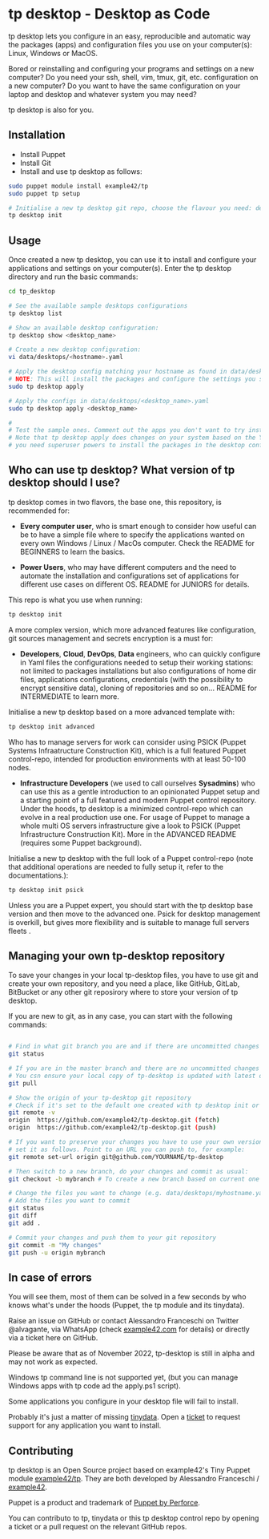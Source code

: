 # tp desktop - Desktop as Code

tp desktop lets you configure in an easy, reproducible and automatic way the packages (apps) and configuration files you use on your computer(s): Linux, Windows or MacOS.

Bored or reinstalling and configuring your programs and settings on a new computer?
Do you need your ssh, shell, vim, tmux, git, etc. configuration on a new computer?
Do you want to have the same configuration on your laptop and desktop and whatever system you may need?

tp desktop is also for you.


## Installation

- Install Puppet
- Install Git
- Install and use tp desktop as follows:

```bash
sudo puppet module install example42/tp
sudo puppet tp setup

# Initialise a new tp desktop git repo, choose the flavour you need: default, advanced or psick.
tp desktop init
```

## Usage

Once created a new tp desktop, you can use it to install and configure your applications and settings on your computer(s). Enter the tp desktop directory and run the basic commands:

```bash
cd tp_desktop

# See the available sample desktops configurations
tp desktop list

# Show an available desktop configuration:
tp desktop show <desktop_name>

# Create a new desktop configuration:
vi data/desktops/<hostname>.yaml

# Apply the desktop config matching your hostname as found in data/desktops/<hostname>.yaml
# NOTE: This will install the packages and configure the settings you specified in the desktop config.
sudo tp desktop apply

# Apply the configs in data/desktops/<desktop_name>.yaml
sudo tp desktop apply <desktop_name>

# 
# Test the sample ones. Comment out the apps you don't want to try install
# Note that tp desktop apply does changes on your system based on the Yaml files under data/.
# you need superuser powers to install the packages in the desktop config selected
```

## Who can use tp desktop? What version of tp desktop should I use?

tp desktop comes in two flavors, the base one, this repository, is recommended for:

- **Every computer user**, who is smart enough to consider how useful can be to have a simple file where to specify the applications wanted on every own Windows / Linux / MacOs computer. Check the README for BEGINNERS to learn the basics.

- **Power Users**, who may have different computers and the need to automate the installation and configurations set of applications for different use cases on different OS. README for JUNIORS for details.

This repo is what you use when running:

```bash
tp desktop init
```

A more complex version, which more advanced features like configuration, git sources management and secrets encryption is a must for:

- **Developers**, **Cloud**, **DevOps**, **Data** engineers, who can quickly configure in Yaml files the configurations needed to setup their working stations: not limited to packages installations but also configurations of home dir files, applications configurations, credentials (with the possibility to encrypt sensitive data), cloning of repositories and so on... README for INTERMEDIATE to learn more.

Initialise a new tp desktop based on a more advanced template with:

```bash
tp desktop init advanced
```

Who has to manage servers for work can consider using PSICK (Puppet Systems Infraatructure Construction Kit), which is a full featured Puppet control-repo, intended for production environments with at least 50-100 nodes.

- **Infrastructure Developers** (we used to call ourselves **Sysadmins**) who can use this as a gentle introduction to an opinionated Puppet setup and a starting point of a full featured and modern Puppet control repository. Under the hoods, tp desktop is a minimized control-repo which can evolve in a real production use one. For usage of Puppet to manage a whole multi OS servers infrastructure give a look to PSICK (Puppet Infrastructure Construction Kit). More in the 
ADVANCED README (requires some Puppet background).

Initialise a new tp desktop with the full look of a Puppet control-repo (note that additional operations are needed to fully setup it, refer to the documentations.):

```bash
tp desktop init psick
```

Unless you are a Puppet expert, you should start with the tp desktop base version and then move to the advanced one. Psick for desktop management is overkill, but gives more flexibility and is suitable to manage full servers fleets
.

## Managing your own tp-desktop repository

To save your changes in your local tp-desktop files, you have to use git and create your own repository, and you need a place, like GitHub, GitLab, BitBucket or any other git reposirory where to store your version of tp desktop.

If you are new to git, as in any case, you can start with the following commands:

```bash

# Find in what git branch you are and if there are uncommitted changes
git status

# If you are in the master branch and there are no uncommitted changes
# You csn ensure your local copy of tp-desktop is updated with latest on gitlab
git pull

# Show the origin of your tp-desktop git repository
# Check if it's set to the default one created with tp desktop init or your own
git remote -v
origin	https://github.com/example42/tp-desktop.git (fetch)
origin	https://github.com/example42/tp-desktop.git (push)

# If you want to preserve your changes you have to use your own version of tp-desktop repository
# set it as follows. Point to an URL you can push to, for example:
git remote set-url origin git@github.com/YOURNAME/tp-desktop

# Then switch to a new branch, do your changes and commit as usual:
git checkout -b mybranch # To create a new branch based on current one and switch to it

# Change the files you want to change (e.g. data/desktops/myhostname.yaml)
# Add the files you want to commit
git status
git diff
git add .

# Commit your changes and push them to your git repository
git commit -m "My changes"
git push -u origin mybranch
```

## In case of errors

You will see them, most of them can be solved in a few seconds by who knows what's under the hoods (Puppet, the tp module and its tinydata).

Raise an issue on GitHub or contact Alessandro Franceschi on Twitter @alvagante, via WhatsApp (check [example42.com](https://example42.com) for details) or directly via a ticket here on GitHub.

Please be aware that as of November 2022, tp-desktop is still in alpha and may not work as expected.

Windows tp command line is not supported yet, (but you can manage Windows apps with tp code ad the apply.ps1 script).

Some applications you configure in your desktop file will fail to install.

Probably it's just a matter of missing [tinydata](https://github.com/examople42/tinydata). Open a [ticket](https://github.com/example42/tinydata/issues) to request support for any application you want to install.


## Contributing

tp desktop is an Open Source project based on example42's Tiny Puppet module [example42/tp](https://forge.puppet.com/example42/tp). They are both developed by Alessandro Franceschi / [example42](https://example42.com).

Puppet is a product and trademark of [Puppet by Perforce](https://puppet.com/).

You can contributo to tp, tinydata or this tp desktop control repo by opening a ticket or a pull request on the relevant GitHub repos.
